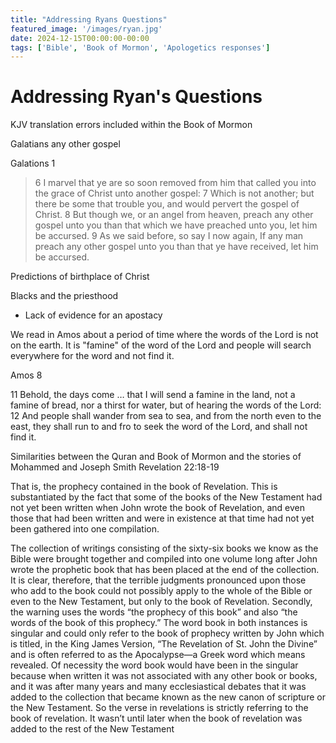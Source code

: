 ```yaml
---
title: "Addressing Ryans Questions"
featured_image: '/images/ryan.jpg'
date: 2024-12-15T00:00:00-00:00
tags: ['Bible', 'Book of Mormon', 'Apologetics responses']
---
```


# Addressing Ryan's Questions

KJV translation errors included within the Book of Mormon

Galatians any other gospel

Galations 1

> 6 I marvel that ye are so soon removed from him that called you into the grace of Christ unto another gospel:
> 7 Which is not another; but there be some that trouble you, and would pervert the gospel of Christ.
> 8 But though we, or an angel from heaven, preach any other gospel unto you than that which we have preached unto you, let him be accursed.
9 As we said before, so say I now again, If any man preach any other gospel unto you than that ye have received, let him be accursed.

Predictions of birthplace of Christ

Blacks and the priesthood

- Lack of evidence for an apostacy

We read in Amos about a period of time where the words of the Lord is not on the earth. It is "famine" of the word of the Lord and people will search everywhere for the word and not find it. 

Amos 8

11 Behold, the days come … that I will send a famine in the land, not a famine of bread, nor a thirst for water, but of hearing the words of the Lord:
12 And people shall wander from sea to sea, and from the north even to the east, they shall run to and fro to seek the word of the Lord, and shall not find it.

Similarities between the Quran and Book of Mormon and the stories of Mohammed and Joseph Smith
Revelation 22:18-19

That is, the prophecy contained in the book of Revelation. This is substantiated by the fact that some of the books of the New Testament had not yet been written when John wrote the book of Revelation, and even those that had been written and were in existence at that time had not yet been gathered into one compilation.

The collection of writings consisting of the sixty-six books we know as the Bible were brought together and compiled into one volume long after John wrote the prophetic book that has been placed at the end of the collection. It is clear, therefore, that the terrible judgments pronounced upon those who add to the book could not possibly apply to the whole of the Bible or even to the New Testament, but only to the book of Revelation. Secondly, the warning uses the words “the prophecy of this book” and also “the words of the book of this prophecy.” The word book in both instances is singular and could only refer to the book of prophecy written by John which is titled, in the King James Version, “The Revelation of St. John the Divine” and is often referred to as the Apocalypse—a Greek word which means revealed. Of necessity the word book would have been in the singular because when written it was not associated with any other book or books, and it was after many years and many ecclesiastical debates that it was added to the collection that became known as the new canon of scripture or the New Testament. So the verse in revelations is strictly referring to the book of revelation. It wasn’t until later when the book of revelation was added to the rest of the New Testament

<!-- git add .;git commit -m f;git push; -->